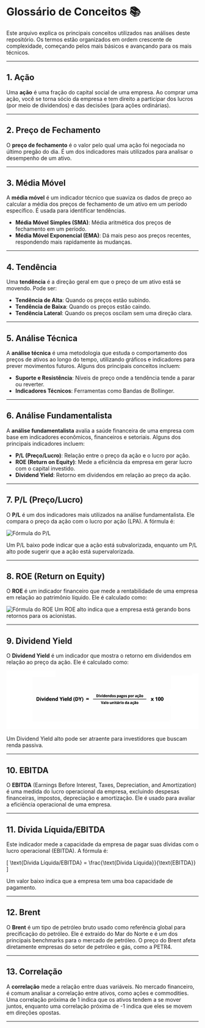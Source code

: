 # Glossário de Conceitos 📚

Este arquivo explica os principais conceitos utilizados nas análises deste repositório. Os termos estão organizados em ordem crescente de complexidade, começando pelos mais básicos e avançando para os mais técnicos.

---

## 1. Ação
Uma **ação** é uma fração do capital social de uma empresa. Ao comprar uma ação, você se torna sócio da empresa e tem direito a participar dos lucros (por meio de dividendos) e das decisões (para ações ordinárias).

---

## 2. Preço de Fechamento
O **preço de fechamento** é o valor pelo qual uma ação foi negociada no último pregão do dia. É um dos indicadores mais utilizados para analisar o desempenho de um ativo.

---

## 3. Média Móvel
A **média móvel** é um indicador técnico que suaviza os dados de preço ao calcular a média dos preços de fechamento de um ativo em um período específico. É usada para identificar tendências.

- **Média Móvel Simples (SMA)**: Média aritmética dos preços de fechamento em um período.
- **Média Móvel Exponencial (EMA)**: Dá mais peso aos preços recentes, respondendo mais rapidamente às mudanças.

---

## 4. Tendência
Uma **tendência** é a direção geral em que o preço de um ativo está se movendo. Pode ser:

- **Tendência de Alta**: Quando os preços estão subindo.
- **Tendência de Baixa**: Quando os preços estão caindo.
- **Tendência Lateral**: Quando os preços oscilam sem uma direção clara.

---

## 5. Análise Técnica
A **análise técnica** é uma metodologia que estuda o comportamento dos preços de ativos ao longo do tempo, utilizando gráficos e indicadores para prever movimentos futuros. Alguns dos principais conceitos incluem:

- **Suporte e Resistência**: Níveis de preço onde a tendência tende a parar ou reverter.
- **Indicadores Técnicos**: Ferramentas como Bandas de Bollinger.

---

## 6. Análise Fundamentalista
A **análise fundamentalista** avalia a saúde financeira de uma empresa com base em indicadores econômicos, financeiros e setoriais. Alguns dos principais indicadores incluem:

- **P/L (Preço/Lucro)**: Relação entre o preço da ação e o lucro por ação.
- **ROE (Return on Equity)**: Mede a eficiência da empresa em gerar lucro com o capital investido.
- **Dividend Yield**: Retorno em dividendos em relação ao preço da ação.

---

## 7. P/L (Preço/Lucro)
O **P/L** é um dos indicadores mais utilizados na análise fundamentalista. Ele compara o preço da ação com o lucro por ação (LPA). A fórmula é:

![Fórmula do P/L](imagens/fórmula_pl.png)

Um P/L baixo pode indicar que a ação está subvalorizada, enquanto um P/L alto pode sugerir que a ação está supervalorizada.

---

## 8. ROE (Return on Equity)
O **ROE** é um indicador financeiro que mede a rentabilidade de uma empresa em relação ao patrimônio líquido. Ele é calculado como:

![Fórmula do ROE](imagens/fórmula_ROE.png)
Um ROE alto indica que a empresa está gerando bons retornos para os acionistas.

---

## 9. Dividend Yield
O **Dividend Yield** é um indicador que mostra o retorno em dividendos em relação ao preço da ação. Ele é calculado como:

![Fórmula do Dividend Yield](imagens/formulady.jpg)

Um Dividend Yield alto pode ser atraente para investidores que buscam renda passiva.

---

## 10. EBITDA
O **EBITDA** (Earnings Before Interest, Taxes, Depreciation, and Amortization) é uma medida do lucro operacional da empresa, excluindo despesas financeiras, impostos, depreciação e amortização. Ele é usado para avaliar a eficiência operacional de uma empresa.

---

## 11. Dívida Líquida/EBITDA
Este indicador mede a capacidade da empresa de pagar suas dívidas com o lucro operacional (EBITDA). A fórmula é:

\[
\text{Dívida Líquida/EBITDA} = \frac{\text{Dívida Líquida}}{\text{EBITDA}}
\]

Um valor baixo indica que a empresa tem uma boa capacidade de pagamento.

---

## 12. Brent
O **Brent** é um tipo de petróleo bruto usado como referência global para precificação do petróleo. Ele é extraído do Mar do Norte e é um dos principais benchmarks para o mercado de petróleo. O preço do Brent afeta diretamente empresas do setor de petróleo e gás, como a PETR4.

---

## 13. Correlação
A **correlação** mede a relação entre duas variáveis. No mercado financeiro, é comum analisar a correlação entre ativos, como ações e commodities. Uma correlação próxima de 1 indica que os ativos tendem a se mover juntos, enquanto uma correlação próxima de -1 indica que eles se movem em direções opostas.

---

